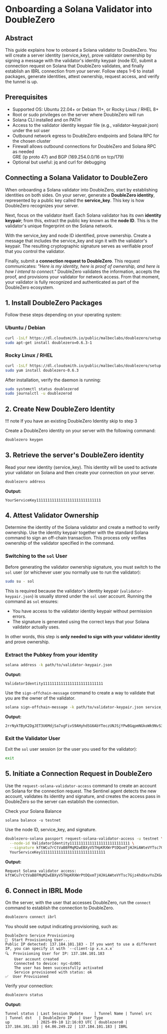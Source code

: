 # Onboarding a Solana Validator into DoubleZero

## Abstract

This guide explains how to onboard a Solana validator to DoubleZero. You will create a server identity (service_key), prove validator ownership by signing a message with the validator's identity keypair (node ID), submit a connection request on Solana that DoubleZero validates, and finally establish an IBRL connection from your server. Follow steps 1–6 to install packages, generate identities, attest ownership, request access, and verify the tunnel is up.

## Prerequisites

- Supported OS: Ubuntu 22.04+ or Debian 11+, or Rocky Linux / RHEL 8+
- Root or sudo privileges on the server where DoubleZero will run
- Solana CLI installed and on PATH
- Access to the validator identity keypair file (e.g., validator-keypair.json) under the sol user
- Outbound network egress to DoubleZero endpoints and Solana RPC for the chosen cluster
- Firewall allows outbound connections for DoubleZero and Solana RPC as needed\
 GRE (ip proto 47) and BGP (169.254.0.0/16 on tcp/179)
- Optional but useful: jq and curl for debugging

[comment]: # (We need to link the firewall troubleshooting guide to explain the firewall rules)

## Connecting a Solana Validator to DoubleZero

When onboarding a Solana validator into DoubleZero, start by establishing identities on both sides. On your server, generate a **DoubleZero identity**, represented by a public key called the **service_key**. This key is how DoubleZero recognizes your server.

Next, focus on the validator itself. Each Solana validator has its own **identity keypair**; from this, extract the public key known as the **node ID**. This is the validator's unique fingerprint on the Solana network.

With the service_key and node ID identified, prove ownership. Create a message that includes the service_key and sign it with the validator's keypair. The resulting cryptographic signature serves as verifiable proof that you control the validator.

Finally, submit a **connection request to DoubleZero**. This request communicates: *"Here is my identity, here is proof of ownership, and here is how I intend to connect."* DoubleZero validates the information, accepts the proof, and provisions your validator for network access. From that moment, your validator is fully recognized and authenticated as part of the DoubleZero ecosystem.

## 1. Install DoubleZero Packages

Follow these steps depending on your operating system:

### Ubuntu / Debian

```bash
curl -1sLf https://dl.cloudsmith.io/public/malbeclabs/doublezero/setup.deb.sh | sudo -E bash
sudo apt-get install doublezero=0.6.3-1
```

### Rocky Linux / RHEL

```bash
curl -1sLf https://dl.cloudsmith.io/public/malbeclabs/doublezero/setup.rpm.sh | sudo -E bash
sudo yum install doublezero-0.6.3
```

After installation, verify the daemon is running:

```bash
sudo systemctl status doublezerod
sudo journalctl -u doublezerod
```

## 2. Create New DoubleZero Identity

!!! note
If you have an existing DoubleZero Identity skip to step 3


Create a DoubleZero identity on your server with the following command:

```bash
doublezero keygen
```

## 3. Retrieve the server's DoubleZero identity

Read your new identity (service_key). This identity will be used to activate your validator on Solana and then create your connection on your server.

```bash
doublezero address
```

**Output:**
```
YourServiceKey11111111111111111111111111111
```

## 4. Attest Validator Ownership

Determine the identity of the Solana validator and create a method to verify ownership. Use the identity keypair together with the standard Solana command to sign an off-chain transaction. This process only verifies ownership of the validator specified in the command.

### Switching to the `sol` User

Before generating the validator ownership signature, you must switch to the `sol` user (or whichever user you normally use to run the validator):

```bash
sudo su - sol
```

This is required because the validator's identity keypair (`validator-keypair.json`) is usually stored under the `sol` user account. Running the command as `sol` ensures:

- You have access to the validator identity keypair without permission errors.
- The signature is generated using the correct keys that your Solana validator actually uses.

In other words, this step is **only needed to sign with your validator identity** and prove ownership.

### Extract the Pubkey from your identity

```bash
solana address -k path/to/validator-keypair.json
```

**Output:**
```
ValidatorIdentity111111111111111111111111111
```

Use the `sign-offchain-message` command to create a way to validate that you are the owner of the validator.

```bash
solana sign-offchain-message -k path/to/validator-keypair.json service_key=YourServiceKey11111111111111111111111111111
```

**Output:**
```
2rrNykTByK2DgJET3U6MdjSa7xgFivS9AHyhdSG6AbYTeczUNJSjYPwBGqpmNGkoWk9NvS3W7TFLdLBGsVPmqCH
```

### Exit the Validator User

Exit the `sol` user session (or the user you used for the validator):

```bash
exit
```

## 5. Initiate a Connection Request in DoubleZero

Use the `request-solana-validator-access` command to create an account on Solana for the connection request. The Sentinel agent detects the new account, validates its identity and signature, and creates the access pass in DoubleZero so the server can establish the connection.

Check your Solana Balance

```
solana balance -u testnet
```

Use the node ID, service_key, and signature.

```bash
doublezero-solana passport request-solana-validator-access -u testnet \
  --node-id ValidatorIdentity111111111111111111111111111 \
  --signature kftWCu7rCtVaB8FMqM2wEBXyV5THpKRXWrPtDQxmTjHJHiAWteVYTsc7Gjz4hdXxvYoZXGeHkrEaypn2EJgWAsJ \
  YourServiceKey11111111111111111111111111111
```

**Output:**
```
Request Solana validator access: kftWCu7rCtVaB8FMqM2wEBXyV5THpKRXWrPtDQxmTjHJHiAWteVYTsc7Gjz4hdXxvYoZXGeHkrEaypn2EJgWAsJ 
```

## 6. Connect in IBRL Mode

On the server, with the user that accesses DoubleZero, run the `connect` command to establish the connection to DoubleZero.

```bash
doublezero connect ibrl
```

You should see output indicating provisioning, such as:

```
DoubleZero Service Provisioning
🔗  Start Provisioning User...
Public IP detected: 137.184.101.183 - If you want to use a different IP, you can specify it with `--client-ip x.x.x.x`
🔍  Provisioning User for IP: 137.184.101.183
    User account created
    Connected to device: nyc-dz001
    The user has been successfully activated
    Service provisioned with status: ok
✅  User Provisioned
```

Verify your connection:

```bash
doublezero status
```

**Output:**
```
Tunnel status | Last Session Update     | Tunnel Name | Tunnel src      | Tunnel dst   | DoubleZero IP   | User Type
up            | 2025-09-10 12:16:03 UTC | doublezero0 | 137.184.101.183 | 64.86.249.22 | 137.184.101.183 | IBRL
```
